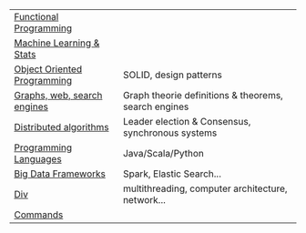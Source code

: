 |||
|--|--|
|[Functional Programming](FP.md)||
|[Machine Learning & Stats](ML.md)||
|[Object Oriented Programming](OOP.md)|SOLID, design patterns|
|[Graphs, web, search engines](graph.md)|Graph theorie definitions & theorems, search engines|
|[Distributed algorithms](da.md)|Leader election & Consensus, synchronous systems|
|[Programming Languages](pl.md)|Java/Scala/Python|
|[Big Data Frameworks](bd.md)|Spark, Elastic Search...|
|[Div](div.md)|multithreading, computer architecture, network...|
|[Commands](cmd.md)||

